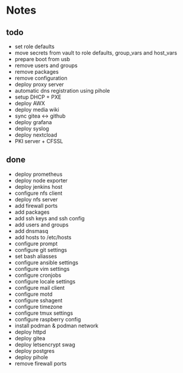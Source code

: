 # Notes

## todo

* set role defaults
* move secrets from vault to role defaults, group_vars and host_vars
* prepare boot from usb
* remove users and groups
* remove packages
* remove configuration
* deploy proxy server
* automatic dns registration using pihole
* setup DHCP + PXE
* deploy AWX
* deploy media wiki
* sync gitea <-> github
* deploy grafana
* deploy syslog
* deploy nextcload
* PKI server + CFSSL

## done

* deploy prometheus
* deploy node exporter
* deploy jenkins host
* configure nfs client
* deploy nfs server
* add firewall ports
* add packages
* add ssh keys and ssh config
* add users and groups
* add dnsmasq
* add hosts to /etc/hosts
* configure prompt
* configure git settings
* set bash aliasses
* configure ansible settings
* configure vim settings
* configure cronjobs
* configure locale settings
* configure mail client
* configure motd
* configure sshagent
* configure timezone
* configure tmux settings
* configure raspberry config 
* install podman & podman network
* deploy httpd
* deploy gitea
* deploy letsencrypt swag
* deploy postgres
* deploy pihole
* remove firewall ports

